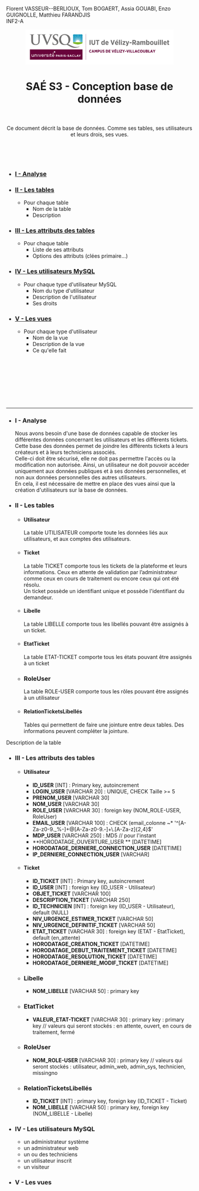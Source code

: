 Florent VASSEUR--BERLIOUX, Tom BOGAERT, Assia GOUABI, Enzo GUIGNOLLE, Matthieu FARANDJIS<br>
INF2-A

<div align="center">
<img height="95" width="400" src="../../img/IUT_Velizy_Villacoublay_logo_2020_ecran.png" title="logo uvsq vélizy"/>

# SAÉ S3  - Conception base de données

<br><br>
Ce document décrit la base de données. Comme ses tables, ses utilisateurs et leurs drois, ses vues.
</div>

<br><br><br>

- ### [I - Analyse](#p1)

- ### [II - Les tables](#p2)
  - Pour chaque table
    - Nom de la table
    - Description
- ### [III - Les attributs des tables]()
  - Pour chaque table
    - Liste de ses attributs
    - Options des attributs (clées primaire...)
- ### [IV - Les utilisateurs MySQL]()
  - Pour chaque type d'utilisateur MySQL
    - Nom du type d'utilisateur
    - Description de l'utilisateur
    - Ses droits
- ### [V - Les vues]()
  - Pour chaque type d'utilisateur
    - Nom de la vue
    - Description de la vue
    - Ce qu'elle fait

<br><br><br><br><br><br><br>

---------

- ### <a name="p2"></a> I - Analyse
  Nous avons besoin d'une base de données capable de stocker les différentes données concernant les utilisateurs et les différents tickets.<br>
  Cette base des données permet de joindre les différents tickets à leurs créateurs et à leurs techniciens associés.<br>
  Celle-ci doit être sécurisé, elle ne doit pas permettre l'accès ou la modification non autorisée.
  Ainsi, un utilisateur ne doit pouvoir accéder uniquement aux données publiques et à ses données personnelles, et non aux données personnelles des autres utilisateurs.<br>
  En cela, il est nécessaire de mettre en place des vues ainsi que la création d'utilisateurs sur la base de données.<br>


- ### <a name="p2"></a> II - Les tables
  - #### Utilisateur
    La table UTILISATEUR comporte toute les données liés aux utilisateurs, et aux comptes des utilisateurs.

  - #### Ticket
    La table TICKET comporte tous les tickets de la plateforme et leurs informations. Ceux en attente de validation par l’administrateur comme ceux en cours de traitement ou encore ceux qui ont été résolu.<br>
    Un ticket possède un identifiant unique et possède l'identifiant du demandeur.

  - #### Libelle
    La table LIBELLE comporte tous les libellés pouvant être assignés à un ticket.

  - #### EtatTicket
    La table ETAT-TICKET comporte tous les états pouvant être assignés à un ticket

  - ### RoleUser
    La table ROLE-USER comporte tous les rôles pouvant être assignés à un utilisateur

  - #### RelationTicketsLibellés
    Tables qui permettent de faire une jointure entre deux tables. Des informations peuvent compléter la jointure.

Description de la table

- ### <a name="p2"></a> III - Les attributs des tables

  - #### Utilisateur
    - **ID_USER**                                  [INT] : Primary key, autoincrement 
    - **LOGIN_USER**                               [VARCHAR 20] : UNIQUE, CHECK Taille >= 5
    - **PRENOM_USER**                              [VARCHAR 30]
    - **NOM_USER**                                 [VARCHAR 30]
    - **ROLE_USER**                                [VARCHAR 30] : foreign key (NOM_ROLE-USER, RoleUser)
    - **EMAIL_USER**                               [VARCHAR 100] : CHECK (email_colonne ~* '^[A-Za-z0-9._%-]+@[A-Za-z0-9.-]+\\.[A-Za-z]{2,4}$'
    - **MDP_USER**                                 [VARCHAR 250] : MD5 // pour l'instant
    - **HORODATAGE_OUVERTURE_USER **               [DATETIME]
    - **HORODATAGE_DERNIERE_CONNECTION_USER**      [DATETIME]
    - **IP_DERNIERE_CONNECTION_USER**              [VARCHAR]

  - #### Ticket
    - **ID_TICKET**                                [INT] : Primary key, autoincrement
    - **ID_USER**                                  [INT] : foreign key (ID_USER - Utilisateur)
    - **OBJET_TICKET**                             [VARCHAR 100]
    - **DESCRIPTION_TICKET**                       [VARCHAR 250]
    - **ID_TECHNICIEN**                            [INT] : foreign key (ID_USER - Utilisateur), default (NULL)
    - **NIV_URGENCE_ESTIMER_TICKET**               [VARCHAR 50]
    - **NIV_URGENCE_DEFINITIF_TICKET**             [VARCHAR 50]
    - **ETAT_TICKET**                              [VARCHAR 30] : foreign key (ETAT - EtatTicket), default (en_attente)
    - **HORODATAGE_CREATION_TICKET**               [DATETIME]
    - **HORODATAGE_DEBUT_TRAITEMENT_TICKET**       [DATETIME]
    - **HORODATAGE_RESOLUTION_TICKET**             [DATETIME]
    - **HORODATAGE_DERNIERE_MODIF_TICKET**         [DATETIME]

  - ### Libelle
    - **NOM_LIBELLE**                              [VARCHAR 50] : primary key

  - ### EtatTicket
    - **VALEUR_ETAT-TICKET**                       [VARCHAR 30] : primary key : primary key   // valeurs qui seront stockés : en attente, ouvert, en cours de traitement, fermé

  - ### RoleUser
    - **NOM_ROLE-USER**                            [VARCHAR 30] : primary key   // valeurs qui seront stockés : utilisateur, admin_web, admin_sys, technicien, missingno

  - ### RelationTicketsLibellés
    - **ID_TICKET**                                [INT] : primary key, foreign key (ID_TICKET - Ticket)
    - **NOM_LIBELLE**                              [VARCHAR 50] : primary key, foreign key (NOM_LIBELLE - Libelle)

- ### <a name="p3"></a> IV - Les utilisateurs MySQL
  - un administrateur système
  - un administrateur web
  - un ou des techniciens
  - un utilisateur inscrit
  - un visiteur

- ### <a name="p4"></a> V - Les vues
